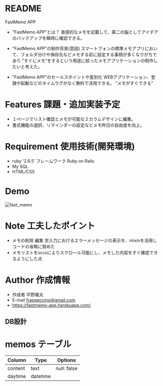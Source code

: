 # README

FastMemo APP
 
* "FastMemo APP"とは？
  直感的なメモを記載して、第二の脳としてアイデアのバックアップを瞬時に確認できる。


* "FastMemo APP"の制作背景(意図)
  スマートフォンの標準メモアプリにおいて、フォルダ分けや保存先などメモする前に設定する事柄が多くなりがちであり
  ”すぐにメモ”をするという用途に絞ったメモアプリケーションの制作したいと考えた。

* "FastMemo APP"のセールスポイントや差別化
  WEBアプリケーション、登録や起動などのタイムラグがなく無料で活用できる。
  ”メモがすぐできる”

# Features 課題・追加実装予定

* １ページでリスト確認とメモが可能な２カラムデザインに編集。
* 書式機能の選択、リマインダーの設定などメモ昨日の自由度を向上。
 
# Requirement 使用技術(開発環境)
 
* ruby '2.6.5' フレームワーク Ruby on Rails
* My SQL
* HTML/CSS

# Demo

![fast_memo](https://user-images.githubusercontent.com/68538672/96215789-df9e6c00-0fb9-11eb-84ea-8d642cdd340d.gif)
 
# Note 工夫したポイント

* メモの削除 編集 空入力におけるエラーメッセージの表示を、mixinを活用しコードの省略に努めた
* メモリストをsccsによりスクロール可能にし、メモした内容をすぐ確認できるようにした点
 
# Author 作成情報

* 作成者 平野颯太
* E-mail frappeccino@gmail.com
* https://fastmemo-app.herokuapp.com/


## DB設計

# memos テーブル

| Column               | Type         | Options                             |
| -------------------- | ------------ | ----------------------------------- |
| content              | text         | null: false                         |
| daytime              | datetime     |                                     |